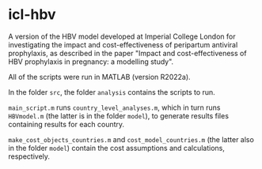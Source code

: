 # icl-hbv
A version of the HBV model developed at Imperial College London for investigating the impact and cost-effectiveness of peripartum antiviral prophylaxis, as described in the paper "Impact and cost-effectiveness of HBV prophylaxis in pregnancy: a modelling study".

All of the scripts were run in MATLAB (version R2022a).

In the folder `src`, the folder `analysis` contains the scripts to run.

`main_script.m` runs `country_level_analyses.m`, which in turn runs `HBVmodel.m` (the latter is in the folder `model`), to generate results files containing results for each country.

`make_cost_objects_countries.m` and `cost_model_countries.m` (the latter also in the folder `model`) contain the cost assumptions and calculations, respectively.

